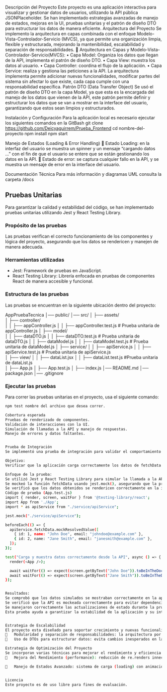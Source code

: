 Descripción del Proyecto
Este proyecto es una aplicación interactiva para visualizar y gestionar datos de usuarios, utilizando la API pública JSONPlaceholder. Se han implementado estrategias avanzadas de manejo de estados, mejoras en la UI, pruebas unitarias y el patrón de diseño DTO para estructurar los datos de manera eficiente.
Arquitectura del Proyecto
Se implemento la arquitectura en capas combinada con el enfoque Modelo-Vista-Controlador-Servicio (MVCS), ya que permite una organización limpia, flexible y estructurada, mejorando la mantenibilidad, escalabilidad y separación de responsabilidades.
	Arquitectura en Capas y Modelo-Vista-Controlador-Servicio(MVCS):
•	Capa Model: Organiza los datos que llegan de la API, implementa el patrón de diseño DTO.
•	Capa View: muestra los datos al usuario.
•	Capa Controller: coordina el flujo de la aplicación.
•	Capa Service: realiza y gestiona las peticiones a la API.
 La arquitectura implementa permite adicionar nuevas funcionalidades, modificar partes del sistema sin afectar lo que existe, cada capa cumple con una responsabilidad específica.
Patrón DTO (Data Transfer Object)
Se usó el patrón de diseño DTO en la capa Model, ya que esta es la encargada del manejo de los datos que vienen de la API, este patrón permite definir y estructurar los datos que se van a mostrar en la interface del usuario, garantizando que estos sean limpios y estructurados.

Instalación y Configuración
Para la aplicación local es necesario ejecutar los siguientes comandos en la GitBash
git clone https://github.com/Deicyaguirrem/Prueba_Frontend
cd nombre-del-proyecto
npm install
npm start

Manejo de Estados (Loading & Error Handling)
	Estado Loading: en la interfaz del usuario se muestra un spinner y un mensaje “cargando datos …” con el fin de que el usuario se entere que se están gestionando los datos en la API.
	Estado de error: se captura cualquier fallo en la API, y se muestra un mensaje de error en la interface del usuario.

Documentación Técnica
Para más información y diagramas UML consulta la carpeta /docs


## Pruebas Unitarias

Para garantizar la calidad y estabilidad del código, se han implementado pruebas unitarias utilizando Jest y React Testing Library.

### Propósito de las pruebas  
Las pruebas verifican el correcto funcionamiento de los componentes y lógica del proyecto, asegurando que los datos se rendericen y manejen de manera adecuada.

### Herramientas utilizadas  
- Jest: Framework de pruebas en JavaScript.  
- React Testing Library: Librería enfocada en pruebas de componentes React de manera accesible y funcional.  

### Estructura de las pruebas  
Las pruebas se encuentran en la siguiente ubicación dentro del proyecto:  

AppPruebaTecnica
│── public/
│── src/
│   ├── assets/  
│   ├── controller/  
│   │    ├── appController.js
│   │    ├── appController.test.js # Prueba unitaria de appController.js
│   ├── model/  
│   │    ├── dataDTO.js
│   │    ├── dataDTO.test.js  # Prueba unitaria de dataDTO.js
│   │    ├── dataModel.js
│   │    ├── dataModel.test.js # Prueba unitaria de dataModel.js
│   ├── service/ 
│   │    ├── apiService.js
│   │    ├── apiService.test.js # Prueba unitaria de apiService.js   
│   ├── view/ 
│   │    ├── dataList.jsx
│   │    ├── dataList.test.js  #Prueba unitaria de dataList.js      
│   ├── App.js
│   ├── App.test.js
│   ├── index.js
│── README.md
│── package.json
│── .gitignore


### Ejecutar las pruebas  
Para correr las pruebas unitarias en el proyecto, usa el siguiente comando:  
```bash
npm test nombre del archivo que desea correr.

Cobertura esperada
Pruebas de renderizado de componentes. 
Validación de interacciones con la UI. 
Simulación de llamadas a la API y manejo de respuestas. 
Manejo de errores y datos faltantes.


Prueba de Integración
Se implementó una prueba de integración para validar el comportamiento de App.js al obtener y renderizar datos desde una API simulada.

Objetivo:
Verificar que la aplicación carga correctamente los datos de fetchData y los muestra en la interfaz de usuario.

Enfoque de la prueba:
Se utilizó Jest y React Testing Library para simular la llamada a la API.
Se mockeó la función fetchData usando jest.mock(), asegurando que la prueba no dependa de la API real.
Se verificó que los datos obtenidos se rendericen correctamente en la interfaz.
Código de prueba (App.test.js)
import { render, screen, waitFor } from '@testing-library/react';
import App from './App';
import * as apiService from "./service/apiService";

jest.mock("./service/apiService");

beforeEach(() => {
  apiService.fetchData.mockResolvedValue([
    { id: 1, name: "John Doe", email: "johndoe@example.com" },
    { id: 2, name: "Jane Smith", email: "janesmith@example.com" },
  ]);
});

test("Carga y muestra datos correctamente desde la API", async () => {
  render(<App />);

  await waitFor(() => expect(screen.getByText("John Doe")).toBeInTheDocument());
  await waitFor(() => expect(screen.getByText("Jane Smith")).toBeInTheDocument());
});


Resultados:
Se comprobó que los datos simulados se mostraban correctamente en la aplicación.
Se verificó que la API es mockeada correctamente para evitar dependencias externas.
Se manejaron correctamente las actualizaciones de estado durante la prueba.
Esta prueba ayuda a garantizar la estabilidad de la aplicación y su interacción con los datos de la API.


Estrategia de Escalabilidad
El proyecto esta diseñado para soportar crecimiento y nuevas funcionalidades sin comprometer su rendimientos.  Para lograr esto, se siguen los siguientes principios de escalabilidad:
	Modularidad y separación de responsabilidades: la arquitectura por capas + MVCS permite que cada funcionalidad este desacoplada, aislada, lo que facilita la incorporación de nuevas características sin afectar el código existente.
	Uso de DTOs para estructurar datos: evita cambios inesperados en la API y garantiza que los datos mantengan un formato consistente al agregarse nuevos atributos.

Estrategia de Optimización del Proyecto
Se incorporan varias técnicas para mejorar el rendimiento y eficiencia asegurando una experiencia fluida para los usuarios.
	Mejora del Rendimiento (performance): reducción de re.renders innecesarios mediante separación de estados y minimización de dependencias en useEffect, optimización de listas grandes con filtrado eficiente (Array.prototype.filter()), implementación de Lazy Loading para evitar cargas innecesarioas de recursos, uso de async/await con manejo de errores para prevenir bloqueos en la UI.

	Manejo de Estados Avanzado: sistema de carga (loading) con animación para mejorar la percepción del usuario, mensajes de error para hacer los fallos más comprensibles, evitar estados innecesarios usando variables derivadas en lugar de múltiples (useStates).


Licencia
Este proyecto es de uso libre para fines de evaluación.